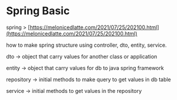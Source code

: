 # Spring Basic 
spring > [https://melonicedlatte.com/2021/07/25/202100.html](https://melonicedlatte.com/2021/07/25/202100.html)

how to make spring structure using controller, dto, entity, service.

dto → object that carry values for another class or application

entity → object that carry values for db to java spring framework

repository → initial methods to make query to get values in db table

service → initial methods to get values in the repository